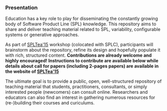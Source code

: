 ### Presentation

Education has a key role to play for disseminating the constantly
growing body of Software Product Line (SPL) knowledge.
This repository aims to share and deliver teaching material related to
SPL, variability, configurable systems or generative approaches.

As part of <a href="http://spltea.irisa.fr/">SPLTea'15</a> workshop
(colocated with SPLC), participants will brainstorm about the repository, refine its design
and hopefully populate it with rich, structured content.
 **Contributions are already welcome and highly encouraged! Instructions to contribute are available below while details about call for papers (including 2-pages papers) are available in the website of <a href="http://spltea.irisa.fr/">SPLTea'15</a>**

The ultimate goal is to provide a public, open, well-structured
repository of teaching material that students, practitioners,
consultants, or simply interested people (newcomers) can consult
online.
Researchers and educators can also find an interest in gathering
numerous resources for (re-)building their courses and curiculums. 


